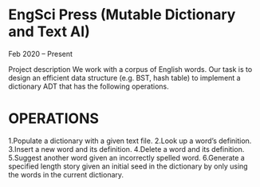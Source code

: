 # EngSci Press (Mutable Dictionary and Text AI)


Feb 2020 – Present

Project description
We work with a corpus of English words. Our task is to design an efficient data structure (e.g. BST, hash table) to implement a dictionary ADT that has the following operations.

# OPERATIONS
1.Populate a dictionary with a given text file.
2.Look up a word’s definition.
3.Insert a new word and its definition.
4.Delete a word and its definition.
5.Suggest another word given an incorrectly spelled word.
6.Generate a specified length story given an initial seed in the dictionary by only using the words in the current dictionary.

